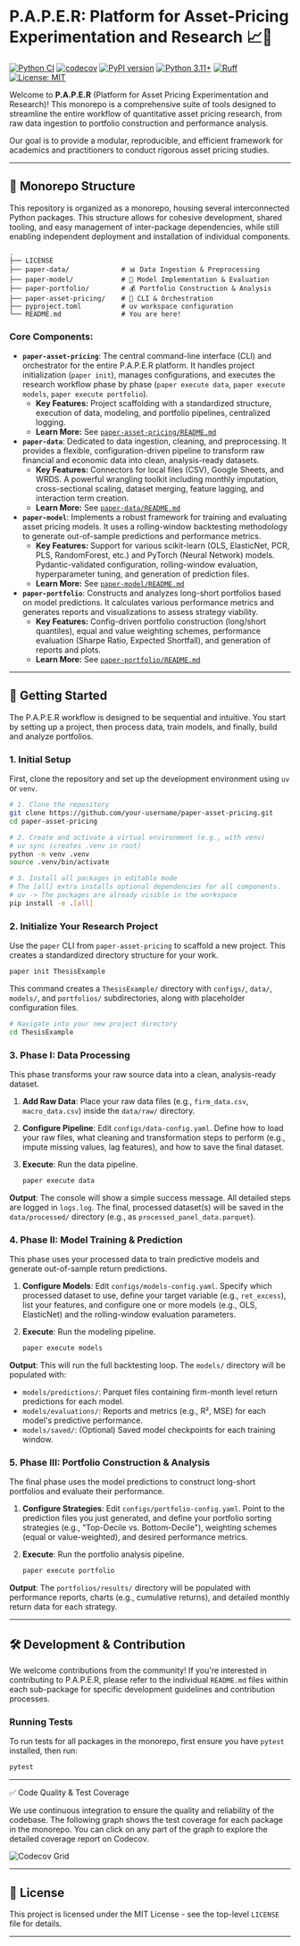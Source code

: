 # P.A.P.E.R: Platform for Asset-Pricing Experimentation and Research 📈🔬

[![Python CI](https://github.com/lorenzovarese/paper-asset-pricing/actions/workflows/ci.yaml/badge.svg)](https://github.com/lorenzovarese/paper-asset-pricing/actions/workflows/ci.yaml)
[![codecov](https://codecov.io/github/lorenzovarese/paper-asset-pricing/graph/badge.svg?token=ZUDEPEPJFK)](https://codecov.io/github/lorenzovarese/paper-asset-pricing)
[![PyPI version](https://badge.fury.io/py/paper-asset-pricing.svg)](https://badge.fury.io/py/paper-asset-pricing)
[![Python 3.11+](https://img.shields.io/badge/python-3.11+-blue.svg)](https://www.python.org/downloads/release/python-3110/)
[![Ruff](https://img.shields.io/endpoint?url=https://raw.githubusercontent.com/astral-sh/ruff/main/assets/badge/v2.json)](https://github.com/astral-sh/ruff)
[![License: MIT](https://img.shields.io/badge/License-MIT-yellow.svg)](https://opensource.org/licenses/MIT)

Welcome to **P.A.P.E.R** (Platform for Asset Pricing Experimentation and Research)! This monorepo is a comprehensive suite of tools designed to streamline the entire workflow of quantitative asset pricing research, from raw data ingestion to portfolio construction and performance analysis.

Our goal is to provide a modular, reproducible, and efficient framework for academics and practitioners to conduct rigorous asset pricing studies.

---

## 🌳 Monorepo Structure

This repository is organized as a monorepo, housing several interconnected Python packages. This structure allows for cohesive development, shared tooling, and easy management of inter-package dependencies, while still enabling independent deployment and installation of individual components.

```
.
├── LICENSE
├── paper-data/             # 📊 Data Ingestion & Preprocessing
├── paper-model/            # 🧠 Model Implementation & Evaluation
├── paper-portfolio/        # 💰 Portfolio Construction & Analysis
├── paper-asset-pricing/    # 🚀 CLI & Orchestration
├── pyproject.toml          # uv workspace configuration
└── README.md               # You are here!
```

### Core Components:

*   **`paper-asset-pricing`**: The central command-line interface (CLI) and orchestrator for the entire P.A.P.E.R platform. It handles project initialization (`paper init`), manages configurations, and executes the research workflow phase by phase (`paper execute data`, `paper execute models`, `paper execute portfolio`).
    *   **Key Features:** Project scaffolding with a standardized structure, execution of data, modeling, and portfolio pipelines, centralized logging.
    *   **Learn More:** See [`paper-asset-pricing/README.md`](./paper-asset-pricing/README.md)
*   **`paper-data`**: Dedicated to data ingestion, cleaning, and preprocessing. It provides a flexible, configuration-driven pipeline to transform raw financial and economic data into clean, analysis-ready datasets.
    *   **Key Features:** Connectors for local files (CSV), Google Sheets, and WRDS. A powerful wrangling toolkit including monthly imputation, cross-sectional scaling, dataset merging, feature lagging, and interaction term creation.
    *   **Learn More:** See [`paper-data/README.md`](./paper-data/README.md)
*   **`paper-model`**: Implements a robust framework for training and evaluating asset pricing models. It uses a rolling-window backtesting methodology to generate out-of-sample predictions and performance metrics.
    *   **Key Features:** Support for various scikit-learn (OLS, ElasticNet, PCR, PLS, RandomForest, etc.) and PyTorch (Neural Network) models. Pydantic-validated configuration, rolling-window evaluation, hyperparameter tuning, and generation of prediction files.
    *   **Learn More:** See [`paper-model/README.md`](./paper-model/README.md)
*   **`paper-portfolio`**: Constructs and analyzes long-short portfolios based on model predictions. It calculates various performance metrics and generates reports and visualizations to assess strategy viability.
    *   **Key Features:** Config-driven portfolio construction (long/short quantiles), equal and value weighting schemes, performance evaluation (Sharpe Ratio, Expected Shortfall), and generation of reports and plots.
    *   **Learn More:** See [`paper-portfolio/README.md`](./paper-portfolio/README.md)

---

## 🚀 Getting Started

The P.A.P.E.R workflow is designed to be sequential and intuitive. You start by setting up a project, then process data, train models, and finally, build and analyze portfolios.

### 1. Initial Setup

First, clone the repository and set up the development environment using `uv` or `venv`.

```bash
# 1. Clone the repository
git clone https://github.com/your-username/paper-asset-pricing.git
cd paper-asset-pricing

# 2. Create and activate a virtual environment (e.g., with venv)
# uv sync (creates .venv in root)
python -m venv .venv
source .venv/bin/activate

# 3. Install all packages in editable mode
# The [all] extra installs optional dependencies for all components.
# uv -> The packages are already visible in the workspace
pip install -e .[all]
```

### 2. Initialize Your Research Project

Use the `paper` CLI from `paper-asset-pricing` to scaffold a new project. This creates a standardized directory structure for your work.

```bash
paper init ThesisExample
```

This command creates a `ThesisExample/` directory with `configs/`, `data/`, `models/`, and `portfolios/` subdirectories, along with placeholder configuration files.

```bash
# Navigate into your new project directory
cd ThesisExample
```

### 3. Phase I: Data Processing

This phase transforms your raw source data into a clean, analysis-ready dataset.

1.  **Add Raw Data**: Place your raw data files (e.g., `firm_data.csv`, `macro_data.csv`) inside the `data/raw/` directory.
2.  **Configure Pipeline**: Edit `configs/data-config.yaml`. Define how to load your raw files, what cleaning and transformation steps to perform (e.g., impute missing values, lag features), and how to save the final dataset.
3.  **Execute**: Run the data pipeline.

    ```bash
    paper execute data
    ```

**Output**: The console will show a simple success message. All detailed steps are logged in `logs.log`. The final, processed dataset(s) will be saved in the `data/processed/` directory (e.g., as `processed_panel_data.parquet`).

### 4. Phase II: Model Training & Prediction

This phase uses your processed data to train predictive models and generate out-of-sample return predictions.

1.  **Configure Models**: Edit `configs/models-config.yaml`. Specify which processed dataset to use, define your target variable (e.g., `ret_excess`), list your features, and configure one or more models (e.g., OLS, ElasticNet) and the rolling-window evaluation parameters.
2.  **Execute**: Run the modeling pipeline.

    ```bash
    paper execute models
    ```

**Output**: This will run the full backtesting loop. The `models/` directory will be populated with:
*   `models/predictions/`: Parquet files containing firm-month level return predictions for each model.
*   `models/evaluations/`: Reports and metrics (e.g., R², MSE) for each model's predictive performance.
*   `models/saved/`: (Optional) Saved model checkpoints for each training window.

### 5. Phase III: Portfolio Construction & Analysis

The final phase uses the model predictions to construct long-short portfolios and evaluate their performance.

1.  **Configure Strategies**: Edit `configs/portfolio-config.yaml`. Point to the prediction files you just generated, and define your portfolio sorting strategies (e.g., "Top-Decile vs. Bottom-Decile"), weighting schemes (equal or value-weighted), and desired performance metrics.
2.  **Execute**: Run the portfolio analysis pipeline.

    ```bash
    paper execute portfolio
    ```

**Output**: The `portfolios/results/` directory will be populated with performance reports, charts (e.g., cumulative returns), and detailed monthly return data for each strategy.

---

## 🛠️ Development & Contribution

We welcome contributions from the community! If you're interested in contributing to P.A.P.E.R, please refer to the individual `README.md` files within each sub-package for specific development guidelines and contribution processes.

### Running Tests

To run tests for all packages in the monorepo, first ensure you have `pytest` installed, then run:

```bash
pytest
```

---

✅ Code Quality & Test Coverage

We use continuous integration to ensure the quality and reliability of the codebase. The following graph shows the test coverage for each package in the monorepo. You can click on any part of the graph to explore the detailed coverage report on Codecov.

![Codecov Grid](https://codecov.io/github/lorenzovarese/paper-asset-pricing/graphs/tree.svg?token=ZUDEPEPJFK)

---

## 📄 License

This project is licensed under the MIT License - see the top-level `LICENSE` file for details.

---

